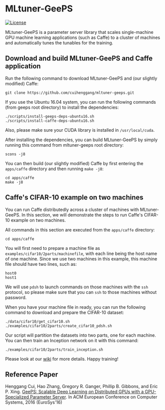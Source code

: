 # MLtuner-GeePS

[![License](https://img.shields.io/badge/license-BSD-blue.svg)](LICENSE)

MLtuner-GeePS is a parameter server library that scales single-machine GPU machine learning applications (such as Caffe) to a cluster of machines and automatically tunes the tunables for the training.


## Download and build MLtuner-GeePS and Caffe application

Run the following command to download MLtuner-GeePS and (our slightly modified) Caffe:

```
git clone https://github.com/cuihenggang/mltuner-geeps.git
```

If you use the Ubuntu 16.04 system, you can run the following commands (from geeps root directory) to install the dependencies:

```
./scripts/install-geeps-deps-ubuntu16.sh
./scripts/install-caffe-deps-ubuntu16.sh
```

Also, please make sure your CUDA library is installed in `/usr/local/cuda`.

After installing the dependencies, you can build MLtuner-GeePS by simply running this command from mltuner-geeps root directory:

```
scons -j8
```

You can then build (our slightly modified) Caffe by first entering the `apps/caffe` directory and then running `make -j8`:

```
cd apps/caffe
make -j8
```


## Caffe's CIFAR-10 example on two machines

You can run Caffe distributedly across a cluster of machines with MLtuner-GeePS. In this section, we will demonstrate the steps to run Caffe's CIFAR-10 example on two machines.

All commands in this section are executed from the `apps/caffe` directory:

```
cd apps/caffe
```

You will first need to prepare a machine file as `examples/cifar10/2parts/machinefile`, with each line being the host name of one machine. Since we use two machines in this example, this machine file should have two lines, such as:

```
host0
host1
```

We will use `pdsh` to launch commands on those machines with the `ssh` protocol, so please make sure that you can `ssh` to those machines without password.

When you have your machine file in ready, you can run the following command to download and prepare the CIFAR-10 dataset:

```
./data/cifar10/get_cifar10.sh
./examples/cifar10/2parts/create_cifar10_pdsh.sh
```

Our script will partition the datasets into two parts, one for each machine. You can then train an Inception network on it with this command:

```
./examples/cifar10/2parts/train_inception.sh
```

Please look at our [wiki](https://github.com/cuihenggang/geeps/wiki) for more details. Happy training!


## Reference Paper

Henggang Cui, Hao Zhang, Gregory R. Ganger, Phillip B. Gibbons, and Eric P. Xing.
[GeePS: Scalable Deep Learning on Distributed GPUs with a GPU-Specialized Parameter Server](https://users.ece.cmu.edu/~hengganc/archive/paper/[eurosys16]geeps.pdf).
In ACM European Conference on Computer Systems, 2016 (EuroSys'16)
